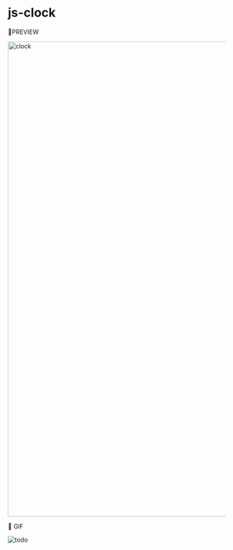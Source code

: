 # js-clock

🧷PREVIEW

<img width="1100" alt="clock" src="https://user-images.githubusercontent.com/54101187/110818265-74d72f80-82d0-11eb-8a7f-a2fafce7ee29.png">

🧷 GIF


![todo](https://user-images.githubusercontent.com/54101187/110819777-d8ae2800-82d1-11eb-8756-afdf0fd30ee4.gif)
